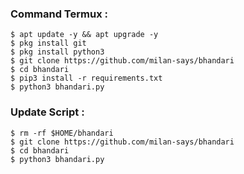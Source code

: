 ### Command Termux :
    $ apt update -y && apt upgrade -y
    $ pkg install git
    $ pkg install python3
    $ git clone https://github.com/milan-says/bhandari
    $ cd bhandari
    $ pip3 install -r requirements.txt
    $ python3 bhandari.py
    
### Update Script :
    $ rm -rf $HOME/bhandari
    $ git clone https://github.com/milan-says/bhandari
    $ cd bhandari
    $ python3 bhandari.py
